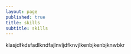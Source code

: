 ```yaml
---
layout: page
published: true
title: skills
subtitle: skills
---
```

klasjdfkdsfadlkndfajlnvljdfknvjlkenbjkenbjknwbkr
